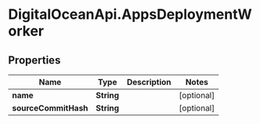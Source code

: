 # DigitalOceanApi.AppsDeploymentWorker

## Properties
Name | Type | Description | Notes
------------ | ------------- | ------------- | -------------
**name** | **String** |  | [optional] 
**sourceCommitHash** | **String** |  | [optional] 
